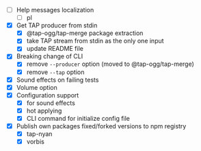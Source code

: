- [ ] Help messages localization
  - [ ] pl
- [x] Get TAP producer from stdin
  - [x] @tap-ogg/tap-merge package extraction
  - [x] take TAP stream from stdin as the only one input
  - [x] update README file
- [x] Breaking change of CLI
  - [x] remove `--producer` option (moved to @tap-ogg/tap-merge)
  - [x] remove `--tap` option
- [x] Sound effects on failing tests
- [x] Volume option
- [x] Configuration support
  - [x] for sound effects
  - [x] hot applying
  - [x] CLI command for initialize config file
- [x] Publish own packages fixed/forked versions to npm registry
  - [x] tap-nyan
  - [x] vorbis
